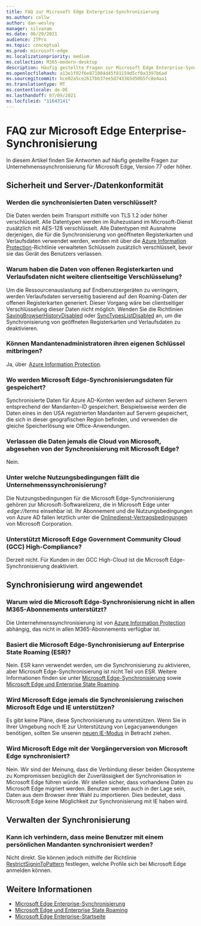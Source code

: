 ```yaml
---
title: FAQ zur Microsoft Edge Enterprise-Synchronisierung
ms.author: collw
author: dan-wesley
manager: silvanam
ms.date: 06/29/2021
audience: ITPro
ms.topic: conceptual
ms.prod: microsoft-edge
ms.localizationpriority: medium
ms.collection: M365-modern-desktop
description: Häufig gestellte Fragen zur Microsoft Edge Enterprise-Synchronisierung.
ms.openlocfilehash: a13e1f02f6e871004d45f81159d5cf0a3397b6ad
ms.sourcegitcommit: bce02a5ce2617bb37ee5d743365d50b5fc8e4aa1
ms.translationtype: MT
ms.contentlocale: de-DE
ms.lasthandoff: 07/09/2021
ms.locfileid: "11643141"
---
```

# <a name="microsoft-edge-enterprise-sync-faq"></a>FAQ zur Microsoft Edge Enterprise-Synchronisierung

In diesem Artikel finden Sie Antworten auf häufig gestellte Fragen zur Unternehmenssynchronisierung für Microsoft Edge, Version 77 oder höher.

## <a name="security-and-serverdata-compliance"></a>Sicherheit und Server-/Datenkonformität

### <a name="is-the-synced-data-encrypted"></a>Werden die synchronisierten Daten verschlüsselt?

Die Daten werden beim Transport mithilfe von TLS 1.2 oder höher verschlüsselt. Alle Datentypen werden im Ruhezustand im Microsoft-Dienst zusätzlich mit AES-128 verschlüsselt. Alle Datentypen mit Ausnahme derjenigen, die für die Synchronisierung von geöffneten Registerkarten und Verlaufsdaten verwendet werden, werden mit über die [Azure Information Protection](./microsoft-edge-policies.md#restrictsignintopattern)-Richtlinie verwalteten Schlüsseln zusätzlich verschlüsselt, bevor sie das Gerät des Benutzers verlassen.

### <a name="why-dont-open-tab-and-history-data-have-more-client-side-encryption"></a>Warum haben die Daten von offenen Registerkarten und Verlaufsdaten nicht weitere clientseitige Verschlüsselung?

Um die Ressourcenauslastung auf Endbenutzergeräten zu verringern, werden Verlaufsdaten serverseitig basierend auf den Roaming-Daten der offenen Registerkarten generiert. Dieser Vorgang wäre bei clientseitiger Verschlüsselung dieser Daten nicht möglich. Wenden Sie die Richtlinien [SavingBrowserHistoryDisabled](./microsoft-edge-policies.md#savingbrowserhistorydisabled) oder [SyncTypesListDisabled](./microsoft-edge-policies.md#synctypeslistdisabled) an, um die Synchronisierung von geöffneten Registerkarten und Verlaufsdaten zu deaktivieren.

### <a name="can-tenant-admins-bring-their-own-key"></a>Können Mandantenadministratoren ihren eigenen Schlüssel mitbringen?

Ja, über  [Azure Information Protection](https://azure.microsoft.com/services/information-protection/).

### <a name="where-is-microsoft-edge-sync-data-stored"></a>Wo werden Microsoft Edge-Synchronisierungsdaten für gespeichert?

Synchronisierte Daten für Azure AD-Konten werden auf sicheren Servern entsprechend der Mandanten-ID gespeichert. Beispielsweise werden die Daten eines in den USA registrierten Mandanten auf Servern gespeichert, die sich in dieser geografischen Region befinden, und verwenden die gleiche Speicherlösung wie Office-Anwendungen.

### <a name="does-the-data-ever-leave-microsofts-cloud-aside-from-syncing-to-microsoft-edge"></a>Verlassen die Daten jemals die Cloud von Microsoft, abgesehen von der Synchronisierung mit Microsoft Edge?

Nein.

### <a name="what-terms-of-service-does-enterprise-sync-fall-under"></a>Unter welche Nutzungsbedingungen fällt die Unternehmenssynchronisierung?

Die Nutzungsbedingungen für die Microsoft Edge-Synchronisierung gehören zur Microsoft-Softwarelizenz, die in Microsoft Edge unter  *edge://terms* einsehbar ist. Ihr Abonnement und die Nutzungsbedingungen von Azure AD fallen letztlich unter die [Onlinedienst-Vertragsbedingungen](https://www.microsoft.com/licensing/product-licensing/products) von Microsoft Corporation.

### <a name="does-microsoft-edge-support-government-community-cloud-gcc-high-compliance"></a>Unterstützt Microsoft Edge Government Community Cloud (GCC) High-Compliance?

Derzeit nicht. Für Kunden in der GCC High-Cloud ist die Microsoft Edge-Synchronisierung deaktiviert.

## <a name="applying-sync"></a>Synchronisierung wird angewendet

### <a name="why-isnt-microsoft-edge-sync-supported-in-all-m365-subscriptions"></a>Warum wird die Microsoft Edge-Synchronisierung nicht in allen M365-Abonnements unterstützt?

Die Unternehmenssynchronisierung ist von [Azure Information Protection](https://azure.microsoft.com/services/information-protection/) abhängig, das nicht in allen M365-Abonnements verfügbar ist.

### <a name="is-microsoft-edge-sync-based-on-enterprise-state-roaming"></a>Basiert die Microsoft Edge-Synchronisierung auf Enterprise State Roaming (ESR)?

Nein. ESR kann verwendet werden, um die Synchronisierung zu aktivieren, aber Microsoft Edge-Synchronisierung ist nicht Teil von ESR. Weitere Informationen finden sie unter [Microsoft Edge-Synchronisierung](/DeployEdge/microsoft-edge-enterprise-sync) sowie [Microsoft Edge und Enterprise State Roaming](/DeployEdge/microsoft-edge-enterprise-state-roaming).

### <a name="will-microsoft-edge-ever-support-syncing-between-microsoft-edge-and-ie"></a>Wird Microsoft Edge jemals die Synchronisierung zwischen Microsoft Edge und IE unterstützen?

Es gibt keine Pläne, diese Synchronisierung zu unterstützen. Wenn Sie in Ihrer Umgebung noch IE zur Unterstützung von Legacyanwendungen benötigen, sollten Sie unseren [neuen IE-Modus](./edge-ie-mode.md) in Betracht ziehen.

### <a name="will-microsoft-edge-sync-with-microsoft-edge-legacy"></a>Wird Microsoft Edge mit der Vorgängerversion von Microsoft Edge synchronisiert?

Nein. Wir sind der Meinung, dass die Verbindung dieser beiden Ökosysteme zu Kompromissen bezüglich der Zuverlässigkeit der Synchronisation in Microsoft Edge führen würde. Wir stellen sicher, dass vorhandene Daten zu Microsoft Edge migriert werden. Benutzer werden auch in der Lage sein, Daten aus dem Browser ihrer Wahl zu importieren. Dies bedeutet, dass Microsoft Edge keine Möglichkeit zur Synchronisierung mit IE haben wird.

## <a name="managing-sync"></a>Verwalten der Synchronisierung

### <a name="is-it-possible-to-stop-my-users-from-syncing-with-a-personal-tenant"></a>Kann ich verhindern, dass meine Benutzer mit einem persönlichen Mandanten synchronisiert werden?

Nicht direkt. Sie können jedoch mithilfe der Richtlinie [RestrictSigninToPattern](./microsoft-edge-policies.md#restrictsignintopattern) festlegen, welche Profile sich bei Microsoft Edge anmelden können.

## <a name="see-also"></a>Weitere Informationen

- [Microsoft Edge Enterprise-Synchronisierung](microsoft-edge-enterprise-sync.md)
- [Microsoft Edge und Enterprise State Roaming](microsoft-edge-enterprise-state-roaming.md)
- [Microsoft Edge Enterprise-Startseite](https://aka.ms/EdgeEnterprise)